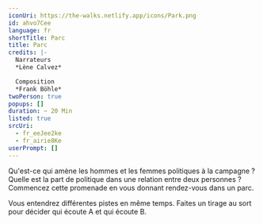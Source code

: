 ```yaml
---
iconUri: https://the-walks.netlify.app/icons/Park.png
id: ahvo7Cee
language: fr
shortTitle: Parc
title: Parc
credits: |-
  Narrateurs
  *Lène Calvez*

  Composition
  *Frank Böhle*
twoPerson: true
popups: []
duration: ~ 20 Min
listed: true
srcUri:
  - fr_eeJee2ke
  - fr_airie8Ke
userPrompt: []
---
```

Qu'est-ce qui amène les hommes et les femmes politiques à la campagne ? Quelle est la part de politique dans une relation entre deux personnes ? Commencez cette promenade en vous donnant rendez-vous dans un parc. 

Vous entendrez différentes pistes en même temps. Faites un tirage au sort pour décider qui écoute A et qui écoute B.
